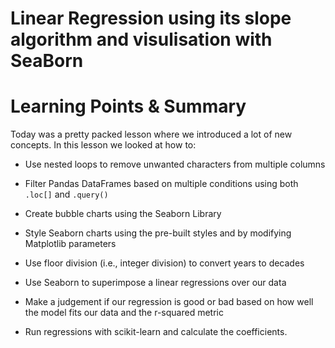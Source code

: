 # Linear Regression using its slope algorithm and visulisation with SeaBorn
# Learning Points & Summary
Today was a pretty packed lesson where we introduced a lot of new concepts. In this lesson we looked at how to:

* Use nested loops to remove unwanted characters from multiple columns

* Filter Pandas DataFrames based on multiple conditions using both `.loc[]` and `.query()`

* Create bubble charts using the Seaborn Library

* Style Seaborn charts using the pre-built styles and by modifying Matplotlib parameters

* Use floor division (i.e., integer division) to convert years to decades

* Use Seaborn to superimpose a linear regressions over our data

* Make a judgement if our regression is good or bad based on how well the model fits our data and the r-squared metric

* Run regressions with scikit-learn and calculate the coefficients.
